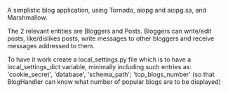 A simplistic blog application, using Tornado, aiopg and aiopg.sa, and Marshmallow.

The 2 relevant entities are Bloggers and Posts. Bloggers can write/edit posts, like/dislikes posts, write messages to other bloggers and receive messages addressed to them.

To have it work create a local_settings.py file which is to have a local_settings_dict variable, minimally including such entries as: 'cookie_secret', 'database', 'schema_path'; 'top_blogs_number' (so that BlogHandler can know what number of popular blogs are to be displayed)


